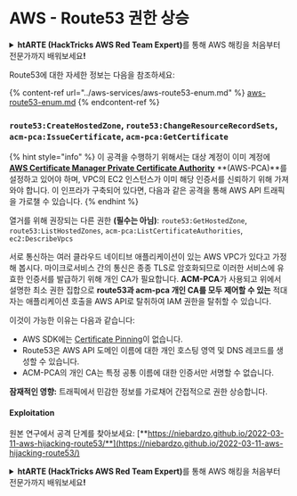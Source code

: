 # AWS - Route53 권한 상승

<details>

<summary><strong>htARTE (HackTricks AWS Red Team Expert)</strong>를 통해 AWS 해킹을 처음부터 전문가까지 배워보세요<strong>!</strong></summary>

HackTricks를 지원하는 다른 방법:

* **회사를 HackTricks에서 광고하거나 HackTricks를 PDF로 다운로드**하려면 [**SUBSCRIPTION PLANS**](https://github.com/sponsors/carlospolop)를 확인하세요!
* [**공식 PEASS & HackTricks 스웨그**](https://peass.creator-spring.com)를 얻으세요.
* 독점적인 [**NFT**](https://opensea.io/collection/the-peass-family) 컬렉션인 [**The PEASS Family**](https://opensea.io/collection/the-peass-family)를 발견하세요.
* 💬 [**Discord 그룹**](https://discord.gg/hRep4RUj7f) 또는 [**텔레그램 그룹**](https://t.me/peass)에 **참여**하거나 **Twitter** 🐦 [**@hacktricks_live**](https://twitter.com/hacktricks_live)를 **팔로우**하세요.
* **HackTricks**와 **HackTricks Cloud** github 저장소에 PR을 제출하여 **해킹 트릭을 공유**하세요.

</details>

Route53에 대한 자세한 정보는 다음을 참조하세요:

{% content-ref url="../aws-services/aws-route53-enum.md" %}
[aws-route53-enum.md](../aws-services/aws-route53-enum.md)
{% endcontent-ref %}

### `route53:CreateHostedZone`, `route53:ChangeResourceRecordSets`, `acm-pca:IssueCertificate`, `acm-pca:GetCertificate`

{% hint style="info" %}
이 공격을 수행하기 위해서는 대상 계정이 이미 계정에 [**AWS Certificate Manager Private Certificate Authority**](https://aws.amazon.com/certificate-manager/private-certificate-authority/) **(AWS-PCA)**를 설정하고 있어야 하며, VPC의 EC2 인스턴스가 이미 해당 인증서를 신뢰하기 위해 가져와야 합니다. 이 인프라가 구축되어 있다면, 다음과 같은 공격을 통해 AWS API 트래픽을 가로챌 수 있습니다.
{% endhint %}

열거를 위해 권장되는 다른 권한 **(필수는 아님)**: `route53:GetHostedZone`, `route53:ListHostedZones`, `acm-pca:ListCertificateAuthorities`, `ec2:DescribeVpcs`

서로 통신하는 여러 클라우드 네이티브 애플리케이션이 있는 AWS VPC가 있다고 가정해 봅시다. 마이크로서비스 간의 통신은 종종 TLS로 암호화되므로 이러한 서비스에 유효한 인증서를 발급하기 위해 개인 CA가 필요합니다. **ACM-PCA**가 사용되고 위에서 설명한 최소 권한 집합으로 **route53과 acm-pca 개인 CA를 모두 제어할 수 있는** 적대자는 애플리케이션 호출을 AWS API로 탈취하여 IAM 권한을 탈취할 수 있습니다.

이것이 가능한 이유는 다음과 같습니다:

* AWS SDK에는 [Certificate Pinning](https://www.digicert.com/blog/certificate-pinning-what-is-certificate-pinning)이 없습니다.
* Route53은 AWS API 도메인 이름에 대한 개인 호스팅 영역 및 DNS 레코드를 생성할 수 있습니다.
* ACM-PCA의 개인 CA는 특정 공통 이름에 대한 인증서만 서명할 수 없습니다.

**잠재적인 영향:** 트래픽에서 민감한 정보를 가로채어 간접적으로 권한 상승합니다.

#### Exploitation <a href="#discovery" id="discovery"></a>

원본 연구에서 공격 단계를 찾아보세요: [**https://niebardzo.github.io/2022-03-11-aws-hijacking-route53/**](https://niebardzo.github.io/2022-03-11-aws-hijacking-route53/)

<details>

<summary><strong>htARTE (HackTricks AWS Red Team Expert)</strong>를 통해 AWS 해킹을 처음부터 전문가까지 배워보세요<strong>!</strong></summary>

HackTricks를 지원하는 다른 방법:

* **회사를 HackTricks에서 광고하거나 HackTricks를 PDF로 다운로드**하려면 [**SUBSCRIPTION PLANS**](https://github.com/sponsors/carlospolop)를 확인하세요!
* [**공식 PEASS & HackTricks 스웨그**](https://peass.creator-spring.com)를 얻으세요.
* 독점적인 [**NFT**](https://opensea.io/collection/the-peass-family) 컬렉션인 [**The PEASS Family**](https://opensea.io/collection/the-peass-family)를 발견하세요.
* 💬 [**Discord 그룹**](https://discord.gg/hRep4RUj7f) 또는 [**텔레그램 그룹**](https://t.me/peass)에 **참여**하거나 **Twitter** 🐦 [**@hacktricks_live**](https://twitter.com/hacktricks_live)를 **팔로우**하세요.
* **HackTricks**와 **HackTricks Cloud** github 저장소에 PR을 제출하여 **해킹 트릭을 공유**하세요.

</details>
